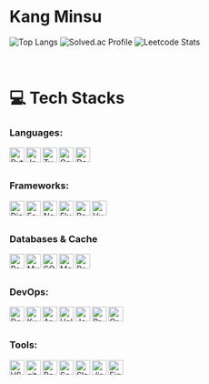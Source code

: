 # Kang Minsu

<!--
![dylanmsk's GitHub stats](https://github-readme-stats.vercel.app/api?username=dylanmsk&show_icons=true&theme=radical)
-->
![Top Langs](https://github-readme-stats.vercel.app/api/top-langs/?username=dylanmsk&layout=compact&theme=radical)
![Solved.ac Profile](http://mazassumnida.wtf/api/v2/generate_badge?boj=kms920612)
![Leetcode Stats](https://leetcard.jacoblin.cool/dylanmsk)

<br />

# 💻 Tech Stacks

### Languages:

<a href="https://www.python.org" target="_blank"><img align="left" alt="Python" width="26px" src="https://cdn.jsdelivr.net/gh/devicons/devicon/icons/python/python-original.svg" /></a>
<a href="https://developer.mozilla.org/en-US/docs/Web/JavaScript" target="_blank"><img align="left" alt="JavaScript" width="26px" src="https://cdn.jsdelivr.net/gh/devicons/devicon/icons/javascript/javascript-original.svg" /></a>
<a href="https://www.typescriptlang.org/" target="_blank"><img align="left" alt="TypeScript" width="26px" src="https://cdn.jsdelivr.net/gh/devicons/devicon@latest/icons/typescript/typescript-original.svg" /></a>
<a href="https://go.dev/" target="_blank"><img align="left" alt="Go" width="26px" src="https://cdn.jsdelivr.net/gh/devicons/devicon/icons/go/go-original-wordmark.svg" /></a>
<a href="https://dart.dev/" target="_blank"><img align="left" alt="Dart" width="26px" src="https://cdn.jsdelivr.net/gh/devicons/devicon@latest/icons/dart/dart-original.svg" /></a>

<br />
<br />


### Frameworks:

<a href="https://docs.djangoproject.com/" target="_blank"><img align="left" alt="Django" width="26px" src="https://cdn.jsdelivr.net/gh/devicons/devicon@latest/icons/django/django-plain.svg" /></a>
<a href="https://fastapi.tiangolo.com/" target="_blank"><img align="left" alt="FastAPI" width="26px" src="https://cdn.jsdelivr.net/gh/devicons/devicon/icons/fastapi/fastapi-original.svg" /></a>
<a href="https://nestjs.com/" target="_blank"><img align="left" alt="NestJS" width="26px" src="https://cdn.jsdelivr.net/gh/devicons/devicon@latest/icons/nestjs/nestjs-original.svg" /></a>
<a href="https://flutter.dev/" target="_blank"><img align="left" alt="Flutter" width="26px" src="https://cdn.jsdelivr.net/gh/devicons/devicon/icons/flutter/flutter-original.svg" /></a>
<a href="https://react.dev/" target="_blank"><img align="left" alt="React" width="26px" src="https://cdn.jsdelivr.net/gh/devicons/devicon@latest/icons/react/react-original.svg" /></a>
<a href="https://vuejs.org/" target="_blank"><img align="left" alt="Vue.js" width="26px" src="https://cdn.jsdelivr.net/gh/devicons/devicon/icons/vuejs/vuejs-original.svg" /></a>

<br />
<br />


### Databases & Cache

<a href="https://www.postgresql.org/" target="_blank"><img align="left" alt="PostgreSQL" width="26px" src="https://cdn.jsdelivr.net/gh/devicons/devicon@latest/icons/postgresql/postgresql-original.svg" /></a>
<a href="https://www.mysql.com/" target="_blank"><img align="left" alt="MySQL" width="26px" src="https://cdn.jsdelivr.net/gh/devicons/devicon@latest/icons/mysql/mysql-original.svg" /></a>
<a href="https://www.sqlite.org/" target="_blank"><img align="left" alt="SQLite" width="26px" src="https://cdn.jsdelivr.net/gh/devicons/devicon@latest/icons/sqlite/sqlite-original.svg" /></a>
<a href="https://www.mongodb.com/" target="_blank"><img align="left" alt="MongoDB" width="26px" src="https://cdn.jsdelivr.net/gh/devicons/devicon@latest/icons/mongodb/mongodb-original.svg" /></a>
<a href="https://redis.io/" target="_blank"><img align="left" alt="Redis" width="26px" src="https://cdn.jsdelivr.net/gh/devicons/devicon@latest/icons/redis/redis-original.svg" /></a>

<br />
<br />


### DevOps:

<a href="https://www.docker.com/" target="_blank"><img align="left" alt="Docker" width="26px" src="https://cdn.jsdelivr.net/gh/devicons/devicon@latest/icons/docker/docker-original.svg" /></a>
<a href="https://kubernetes.io/" target="_blank"><img align="left" alt="Kubernetes" width="26px" src="https://cdn.jsdelivr.net/gh/devicons/devicon@latest/icons/kubernetes/kubernetes-original.svg" /></a>
<a href="https://argo-cd.readthedocs.io/en/stable/" target="_blank"><img align="left" alt="ArgoCD" width="26px" src="https://cdn.jsdelivr.net/gh/devicons/devicon@latest/icons/argocd/argocd-original.svg" /></a>
<a href="https://helm.sh/" target="_blank"><img align="left" alt="Helm" width="26px" src="https://cdn.jsdelivr.net/gh/devicons/devicon@latest/icons/helm/helm-original.svg" /></a>
<a href="https://www.jenkins.io/" target="_blank"><img align="left" alt="Jenkins" width="26px" src="https://cdn.jsdelivr.net/gh/devicons/devicon@latest/icons/jenkins/jenkins-original.svg" /></a>
<a href="https://prometheus.io/" target="_blank"><img align="left" alt="Prometheus" width="26px" src="https://cdn.jsdelivr.net/gh/devicons/devicon@latest/icons/prometheus/prometheus-original.svg" /></a>
<a href="https://grafana.com/" target="_blank"><img align="left" alt="Grafana" width="26px" src="https://cdn.jsdelivr.net/gh/devicons/devicon@latest/icons/grafana/grafana-original.svg" /></a>

<br />
<br />


### Tools:

<a href="https://code.visualstudio.com/" target="_blank"> <img align="left" alt="VSCode" width="26px" src="https://cdn.jsdelivr.net/gh/devicons/devicon/icons/vscode/vscode-original.svg"/> </a>
<a href="https://git-scm.com/" target="_blank"> <img align="left" alt="git" width="26px" src="https://cdn.jsdelivr.net/gh/devicons/devicon/icons/git/git-original.svg"/> </a>
<a href="https://www.postman.com/" target="_blank"> <img align="left" alt="Postman" width="26px" src="https://cdn.jsdelivr.net/gh/devicons/devicon@latest/icons/postman/postman-original.svg"/> </a>
<a href="https://www.sourcetreeapp.com/" target="_blank"> <img align="left" alt="SourceTree" width="26px" src="https://cdn.jsdelivr.net/gh/devicons/devicon/icons/sourcetree/sourcetree-original.svg"/> </a>
<a href="https://slack.com/" target="_blank"> <img align="left" alt="Slack" width="26px" src="https://cdn.jsdelivr.net/gh/devicons/devicon@latest/icons/slack/slack-original.svg"/> </a>
<a href="https://www.atlassian.com/software/jira" target="_blank"> <img align="left" alt="Jira" width="26px" src="https://cdn.jsdelivr.net/gh/devicons/devicon/icons/jira/jira-original.svg"/> </a>
<a href="https://www.figma.com/" target="_blank"> <img align="left" alt="Figma" width="26px" src="https://cdn.jsdelivr.net/gh/devicons/devicon/icons/figma/figma-original.svg"/> </a>


<br />
<br />



